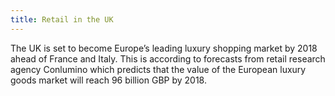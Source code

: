 ```yaml
---
title: Retail in the UK
---
```


The UK is set to become Europe’s leading luxury shopping market by 2018 ahead of France and Italy. This is according to forecasts from retail research agency Conlumino which predicts that the value of the European luxury goods market will reach 96 billion GBP by 2018.  
